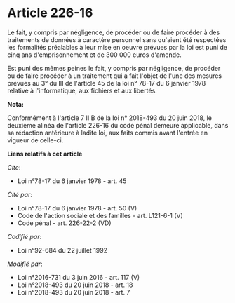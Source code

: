 # Article 226-16

Le fait, y compris par négligence, de procéder ou de faire procéder à des traitements de données à caractère personnel sans
qu'aient été respectées les formalités préalables à leur mise en oeuvre prévues par la loi est puni de cinq ans
d'emprisonnement et de 300 000 euros d'amende.

Est puni des mêmes peines le fait, y compris par négligence, de procéder ou de faire procéder à un traitement qui a fait
l'objet de l'une des mesures prévues au 3° du III de l'article 45 de la loi n° 78-17 du 6 janvier 1978 relative à
l'informatique, aux fichiers et aux libertés.

**Nota:**

Conformément à l'article 7 II B de la loi n° 2018-493 du 20 juin 2018, le deuxième alinéa de l'article 226-16 du code pénal
demeure applicable, dans sa rédaction antérieure à ladite loi, aux faits commis avant l'entrée en vigueur de celle-ci.

**Liens relatifs à cet article**

_Cite_:

  - Loi n°78-17 du 6 janvier 1978 - art. 45

_Cité par_:

  - Loi n°78-17 du 6 janvier 1978 - art. 50 (V)
  - Code de l'action sociale et des familles - art. L121-6-1 (V)
  - Code pénal - art. 226-22-2 (VD)

_Codifié par_:

  - Loi n°92-684 du 22 juillet 1992

_Modifié par_:

  - Loi n°2016-731 du 3 juin 2016 - art. 117 (V)
  - Loi n°2018-493 du 20 juin 2018 - art. 18
  - Loi n°2018-493 du 20 juin 2018 - art. 7
